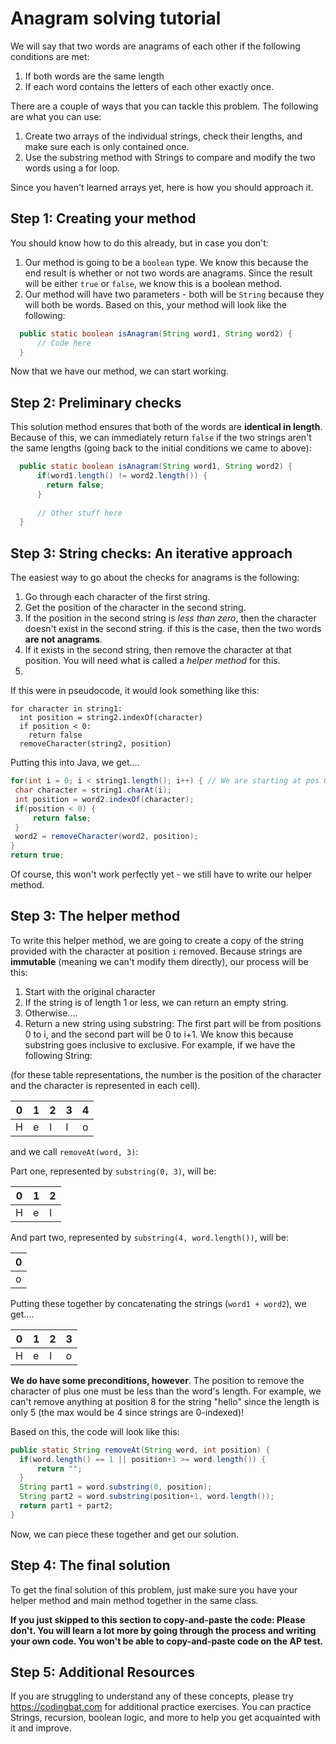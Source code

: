 # Anagram solving tutorial
 We will say that two words are anagrams of each other if the following conditions are met:
  1. If both words are the same length
  2. If each word contains the letters of each other exactly once.

 There are a couple of ways that you can tackle this problem. The following are what you can use:

  1. Create two arrays of the individual strings, check their lengths, and make sure each is only contained once.
  2. Use the substring method with Strings to compare and modify the two words using a for loop.

 Since you haven't learned arrays yet, here is how you should approach it.
 
 ## Step 1: Creating your method
 
 You should know how to do this already, but in case you don't:
   1. Our method is going to be a ``boolean`` type. We know this because the end result is whether or not two words are anagrams. Since the result will be either ``true`` or ``false``, we know this is a boolean method.
   2. Our method will have two parameters - both will be ``String`` because they will both be words.
  Based on this, your method will look like the following:

```java
  public static boolean isAnagram(String word1, String word2) {
      // Code here
  }
```

Now that we have our method, we can start working.

## Step 2: Preliminary checks

This solution method ensures that both of the words are **identical in length**. Because of this, we can immediately return ``false`` if the two strings aren't the same lengths (going back to the initial conditions we came to above):

```java
  public static boolean isAnagram(String word1, String word2) {
      if(word1.length() != word2.length()) {
        return false;
      }
      
      // Other stuff here
  }
```

## Step 3: String checks: An iterative approach

The easiest way to go about the checks for anagrams is the following:

1. Go through each character of the first string.
2. Get the position of the character in the second string.
3. If the position in the second string is *less than zero*, then the character doesn't exist in the second string. if this is the case, then the two words **are not anagrams**. 
4. If it exists in the second string, then remove the character at that position. You will need what is called a *helper method* for this.
5. 

If this were in pseudocode, it would look something like this:

```
for character in string1:
  int position = string2.indexOf(character)
  if position < 0:
    return false
  removeCharacter(string2, position)
```

Putting this into Java, we get....

```java
for(int i = 0; i < string1.length(); i++) { // We are starting at pos 0 (first character).
 char character = string1.charAt(i);
 int position = word2.indexOf(character);
 if(position < 0) {
     return false;
 }
 word2 = removeCharacter(word2, position);
}
return true;
```
Of course, this won't work perfectly yet - we still have to write our helper method.

## Step 3: The helper method
To write this helper method, we are going to create a copy of the string provided with the character at position ``i`` removed. Because strings are **immutable** (meaning we can't modify them directly), our process will be this:
1. Start with the original character
2. If the string is of length 1 or less, we can return an empty string.
3. Otherwise....
4. Return a new string using substring: The first part will be from positions 0 to i, and the second part will be 0 to i+1. We know this because substring goes inclusive to exclusive.
For example, if we have the following String:

(for these table representations, the number is the position of the character and the character is represented in each cell).

| 0 | 1 | 2 | 3 | 4 |
|---|---|---|---|---|
| H | e | l | l | o |

and we call ``removeAt(word, 3)``:

Part one, represented by ``substring(0, 3)``, will be:

| 0 | 1 | 2 |
|---|---|---|
| H | e | l |

And part two, represented by ``substring(4, word.length())``, will be:

| 0 |
|---|
| o |

Putting these together by concatenating the strings (``word1 + word2``), we get....

| 0 | 1 | 2 | 3 |
|---|---|---|---|
| H | e | l | o |

**We do have some preconditions, however**. The position to remove the character of plus one must be less than the word's length. For example, we can't remove anything at position 8 for the string "hello" since the length is only 5 (the max would be 4 since strings are 0-indexed)!

Based on this, the code will look like this:
```java
public static String removeAt(String word, int position) {
  if(word.length() == 1 || position+1 >= word.length()) {
      return "";
  }
  String part1 = word.substring(0, position);
  String part2 = word.substring(position+1, word.length());
  return part1 + part2;
}
```
Now, we can piece these together and get our solution.

## Step 4: The final solution

To get the final solution of this problem, just make sure you have your helper method and main method together in the same class.

**If you just skipped to this section to copy-and-paste the code: Please don't. You will learn a lot more by going through the process and writing your own code. You won't be able to copy-and-paste code on the AP test.**


## Step 5: Additional Resources
If you are struggling to understand any of these concepts, please try https://codingbat.com for additional practice exercises. You can practice Strings, recursion, boolean logic, and more to help you get acquainted with it and improve.
